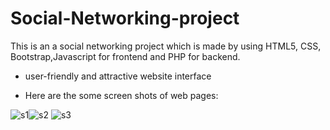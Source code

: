 # Social-Networking-project
This is an a social networking project which is made by using HTML5,  CSS, Bootstrap,Javascript for frontend and PHP for backend.
+ user-friendly and attractive website interface

+ Here are the some screen shots of web pages:

![s1](https://user-images.githubusercontent.com/43674549/115104640-810d7700-9f77-11eb-827e-c8a1daf7670e.PNG)![s2](https://user-images.githubusercontent.com/43674549/115104692-c7fb6c80-9f77-11eb-8b1f-f1c46e6f6e50.PNG)
![s3](https://user-images.githubusercontent.com/43674549/115104746-13157f80-9f78-11eb-87f5-bed67d06dcc0.PNG)
